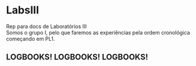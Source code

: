 # LabsIII
Rep para docs de Laboratórios III \
Somos o grupo I, pelo que faremos as experiências pela ordem cronológica começando em PL1.

## LOGBOOKS! LOGBOOKS! LOGBOOKS!

